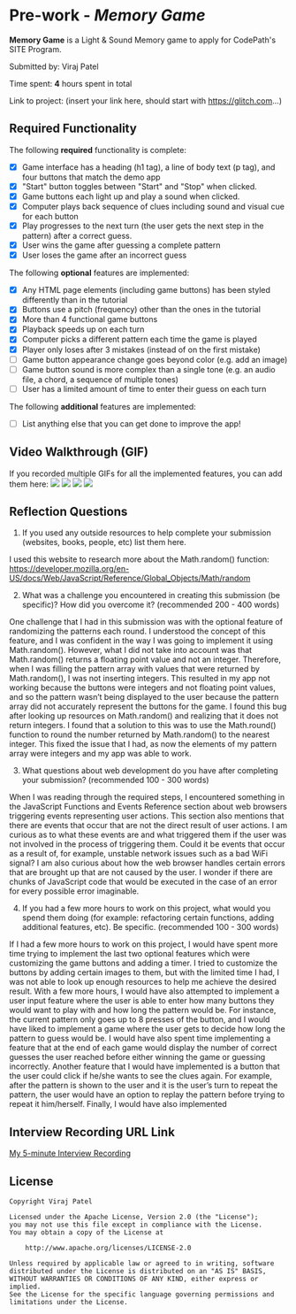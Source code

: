 # Pre-work - *Memory Game*

**Memory Game** is a Light & Sound Memory game to apply for CodePath's SITE Program. 

Submitted by: Viraj Patel

Time spent: **4** hours spent in total

Link to project: (insert your link here, should start with https://glitch.com...)

## Required Functionality

The following **required** functionality is complete:

* [x] Game interface has a heading (h1 tag), a line of body text (p tag), and four buttons that match the demo app
* [x] "Start" button toggles between "Start" and "Stop" when clicked. 
* [x] Game buttons each light up and play a sound when clicked. 
* [x] Computer plays back sequence of clues including sound and visual cue for each button
* [x] Play progresses to the next turn (the user gets the next step in the pattern) after a correct guess. 
* [x] User wins the game after guessing a complete pattern
* [x] User loses the game after an incorrect guess

The following **optional** features are implemented:

* [x] Any HTML page elements (including game buttons) has been styled differently than in the tutorial
* [x] Buttons use a pitch (frequency) other than the ones in the tutorial
* [x] More than 4 functional game buttons
* [x] Playback speeds up on each turn
* [x] Computer picks a different pattern each time the game is played
* [x] Player only loses after 3 mistakes (instead of on the first mistake)
* [ ] Game button appearance change goes beyond color (e.g. add an image)
* [ ] Game button sound is more complex than a single tone (e.g. an audio file, a chord, a sequence of multiple tones)
* [ ] User has a limited amount of time to enter their guess on each turn

The following **additional** features are implemented:

- [ ] List anything else that you can get done to improve the app!

## Video Walkthrough (GIF)

If you recorded multiple GIFs for all the implemented features, you can add them here:
![](gif1-link-here)
![](gif2-link-here)
![](gif3-link-here)
![](gif4-link-here)

## Reflection Questions
1. If you used any outside resources to help complete your submission (websites, books, people, etc) list them here. 

I used this website to research more about the Math.random() function: https://developer.mozilla.org/en-US/docs/Web/JavaScript/Reference/Global_Objects/Math/random

2. What was a challenge you encountered in creating this submission (be specific)? How did you overcome it? (recommended 200 - 400 words) 

One challenge that I had in this submission was with the optional feature of randomizing the patterns each round. I understood the concept of this feature, and I was confident in the way I was going to implement it using Math.random(). However, what I did not take into account was that Math.random() returns a floating point value and not an integer. Therefore, when I was filling the pattern array with values that were returned by Math.random(), I was not inserting integers. This resulted in my app not working because the buttons were integers and not floating point values, and so the pattern wasn’t being displayed to the user because the pattern array did not accurately represent the buttons for the game. I found this bug after looking up resources on Math.random() and realizing that it does not return integers. I found that a solution to this was to use the Math.round() function to round the number returned by Math.random() to the nearest integer. This fixed the issue that I had, as now the elements of my pattern array were integers and my app was able to work.


3. What questions about web development do you have after completing your submission? (recommended 100 - 300 words) 

When I was reading through the required steps, I encountered something in the JavaScript Functions and Events Reference section about web browsers triggering events representing user actions. This section also mentions that there are events that occur that are not the direct result of user actions. I am curious as to what these events are and what triggered them if the user was not involved in the process of triggering them. Could it be events that occur as a result of, for example, unstable network issues such as a bad WiFi signal? I am also curious about how the web browser handles certain errors that are brought up that are not caused by the user. I wonder if there are chunks of JavaScript code that would be executed in the case of an error for every possible error imaginable.

4. If you had a few more hours to work on this project, what would you spend them doing (for example: refactoring certain functions, adding additional features, etc). Be specific. (recommended 100 - 300 words) 

If I had a few more hours to work on this project, I would have spent more time trying to implement the last two optional features which were customizing the game buttons and adding a timer. I tried to customize the buttons by adding certain images to them, but with the limited time I had, I was not able to look up enough resources to help me achieve the desired result. With a few more hours, I would have also attempted to implement a user input feature where the user is able to enter how many buttons they would want to play with and how long the pattern would be. For instance, the current pattern only goes up to 8 presses of the button, and I would have liked to implement a game where the user gets to decide how long the pattern to guess would be. I would have also spent time implementing a feature that at the end of each game would display the number of correct guesses the user reached before either winning the game or guessing incorrectly. Another feature that I would have implemented is a button that the user could click if he/she wants to see the clues again. For example, after the pattern is shown to the user and it is the user’s turn to repeat the pattern, the user would have an option to replay the pattern before trying to repeat it him/herself. Finally, I would have also implemented 

## Interview Recording URL Link

[My 5-minute Interview Recording](your-link-here)


## License

    Copyright Viraj Patel

    Licensed under the Apache License, Version 2.0 (the "License");
    you may not use this file except in compliance with the License.
    You may obtain a copy of the License at

        http://www.apache.org/licenses/LICENSE-2.0

    Unless required by applicable law or agreed to in writing, software
    distributed under the License is distributed on an "AS IS" BASIS,
    WITHOUT WARRANTIES OR CONDITIONS OF ANY KIND, either express or implied.
    See the License for the specific language governing permissions and
    limitations under the License.
